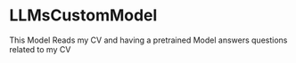 # LLMsCustomModel
This Model Reads my CV and having a pretrained Model answers questions related to my CV
